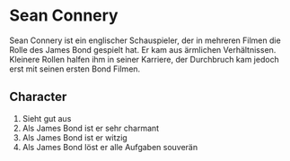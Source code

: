 # Sean Connery
Sean Connery ist ein englischer Schauspieler, der in mehreren Filmen die Rolle des James Bond gespielt hat.
Er kam aus ärmlichen Verhältnissen. Kleinere Rollen halfen ihm in seiner Karriere, der Durchbruch kam jedoch erst mit seinen ersten Bond Filmen.

## Character
1. Sieht gut aus
2. Als James Bond ist er sehr charmant
3. Als James Bond ist er witzig
4. Als James Bond löst er alle Aufgaben souverän

